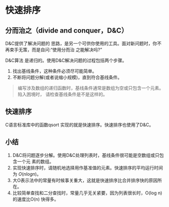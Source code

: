 # 快速排序

## 分而治之（divide and conquer，D&C）

D&C提供了解决问题的 思路，是另一个可供你使用的工具。面对新问题时，你不再束手无策，而是自问:“使用分而治 之能解决吗?”

D&C算法 是递归的。使用D&C解决问题的过程包括两个步骤。

1. 找出基线条件，这种条件必须尽可能简单。
2. 不断将问题分解(或者说缩小规模)，直到符合基线条件。

> 编写涉及数组的递归函数时，基线条件通常是数组为空或只包含一个元素。陷入困境时， 请检查基线条件是不是这样的。

## 快速排序

C语言标准库中的函数qsort 实现的就是快速排序。快速排序也使用了D&C。

## 小结

1. D&C将问题逐步分解。使用D&C处理列表时，基线条件很可能是空数组或只包含一个元 素的数组。
2. 实现快速排序时，请随机地选择用作基准值的元素。快速排序的平均运行时间为 $O({n}log{n)}$。
3. 大O表示法中的常量有时候事关重大，这就是快速排序比合并排序快的原因所在。
4. 比较简单查找和二分查找时，常量几乎无关紧要，因为列表很长时，O(log n)的速度比O(n)
快得多。